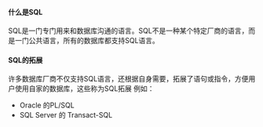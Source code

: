 #### 什么是SQL
SQL是一门专门用来和数据库沟通的语言。SQL不是一种某个特定厂商的语言，而是一门公共语言，所有的数据库都支持SQL语言。

#### SQL的拓展
许多数据库厂商不仅支持SQL语言，还根据自身需要，拓展了语句或指令，方便用户使用自家的数据库，这些称为SQL拓展
例如： 
- Oracle 的PL/SQL
- SQL Server 的 Transact-SQL

